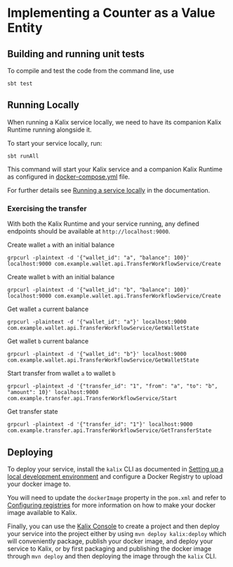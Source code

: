 # Implementing a Counter as a Value Entity

## Building and running unit tests

To compile and test the code from the command line, use

```shell
sbt test
```

## Running Locally

When running a Kalix service locally, we need to have its companion Kalix Runtime running alongside it.

To start your service locally, run:

```shell
sbt runAll
```

This command will start your Kalix service and a companion Kalix Runtime as configured in [docker-compose.yml](./docker-compose.yml) file.

For further details see [Running a service locally](https://docs.kalix.io/developing/running-service-locally.html) in the documentation.

### Exercising the transfer

With both the Kalix Runtime and your service running, any defined endpoints should be available at `http://localhost:9000`.

Create wallet `a` with an initial balance

```shell
grpcurl -plaintext -d '{"wallet_id": "a", "balance": 100}' localhost:9000 com.example.wallet.api.TransferWorkflowService/Create
```

Create wallet `b` with an initial balance

```shell
grpcurl -plaintext -d '{"wallet_id": "b", "balance": 100}' localhost:9000 com.example.wallet.api.TransferWorkflowService/Create
```

Get wallet `a` current balance

```shell
grpcurl -plaintext -d '{"wallet_id": "a"}' localhost:9000 com.example.wallet.api.TransferWorkflowService/GetWalletState
```

Get wallet `b` current balance

```shell
grpcurl -plaintext -d '{"wallet_id": "b"}' localhost:9000 com.example.wallet.api.TransferWorkflowService/GetWalletState
```

Start transfer from wallet `a` to wallet `b`

```shell
grpcurl -plaintext -d '{"transfer_id": "1", "from": "a", "to": "b", "amount": 10}' localhost:9000 com.example.transfer.api.TransferWorkflowService/Start
```

Get transfer state

```shell
grpcurl -plaintext -d '{"transfer_id": "1"}' localhost:9000 com.example.transfer.api.TransferWorkflowService/GetTransferState
```

## Deploying

To deploy your service, install the `kalix` CLI as documented in
[Setting up a local development environment](https://docs.kalix.io/setting-up/)
and configure a Docker Registry to upload your docker image to.

You will need to update the `dockerImage` property in the `pom.xml` and refer to
[Configuring registries](https://docs.kalix.io/projects/container-registries.html)
for more information on how to make your docker image available to Kalix.

Finally, you can use the [Kalix Console](https://console.kalix.io)
to create a project and then deploy your service into the project either by using `mvn deploy kalix:deploy` which
will conveniently package, publish your docker image, and deploy your service to Kalix, or by first packaging and
publishing the docker image through `mvn deploy` and then deploying the image
through the `kalix` CLI.
